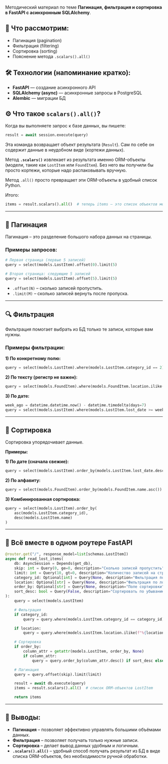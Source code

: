Методический материал по теме **Пагинация, фильтрация и сортировка в FastAPI с асинхронным SQLAlchemy**.

## 📖 Что рассмотрим:
- Пагинация (pagination)
- Фильтрация (filtering)
- Сортировка (sorting)
- Пояснение метода `.scalars().all()`

## 🛠 Технологии (напоминание кратко):
- **FastAPI** — создание асинхронного API
- **SQLAlchemy (async)** — асинхронные запросы в PostgreSQL
- **Alembic** — миграции БД

## ⚙️ Что такое `scalars().all()`?
Когда вы выполняете запрос к базе данных, вы пишете:

```python
result = await session.execute(query)
```

Эта команда возвращает объект результата (`Result`). Сам по себе он содержит данные в неудобном виде (кортежи данных).

Метод **`.scalars()`** извлекает из результата именно ORM-объекты (модели, такие как `LostItem` или `FoundItem`). Без него вы получили бы просто кортежи, которые надо распаковывать вручную.

Метод `.all()` просто превращает эти ORM-объекты в удобный список Python.

Итого:
```python
items = result.scalars().all()  # теперь items – это список объектов модели
```

---

## 📑 Пагинация
Пагинация – это разделение большого набора данных на страницы.

### Примеры запросов:

```python
# Первая страница (первые 5 записей)
query = select(models.LostItem).offset(0).limit(5)

# Вторая страница: следующие 5 записей
query = select(models.LostItem).offset(5).limit(5)
```

- `.offset(N)` – сколько записей пропустить.
- `.limit(M)` – сколько записей вернуть после пропуска.

---

## 🔍 Фильтрация
Фильтрация помогает выбрать из БД только те записи, которые вам нужны.

### Примеры фильтрации:

**1) По конкретному полю:**
```python
query = select(models.LostItem).where(models.LostItem.category_id == 2)
```

**2) По тексту (регистр не важен):**
```python
query = select(models.FoundItem).where(models.FoundItem.location.ilike("%СПб%"))
```

**3) По дате:**
```python
week_ago = datetime.datetime.now() - datetime.timedelta(days=7)
query = select(models.LostItem).where(models.LostItem.lost_date >= week_ago)
```

---

## 🔄 Сортировка
Сортировка упорядочивает данные.

**Примеры:**

**1) По дате (сначала свежие):**
```python
query = select(models.LostItem).order_by(models.LostItem.lost_date.desc())
```

**2) По алфавиту:**
```python
query = select(models.FoundItem).order_by(models.FoundItem.name.asc())
```

**3) Комбинированная сортировка:**
```python
query = select(models.LostItem).order_by(
    asc(models.LostItem.category_id),
    desc(models.LostItem.name)
)
```

---

## 🚀 Всё вместе в одном роутере FastAPI

```python
@router.get("/", response_model=list[schemas.LostItem])
async def read_lost_items(
    db: AsyncSession = Depends(get_db),
    skip: int = Query(0, ge=0, description="Сколько записей пропустить"),
    limit: int = Query(10, gt=0, description="Количество записей на странице"),
    category_id: Optional[int] = Query(None, description="Фильтрация по категории"),
    location: Optional[str] = Query(None, description="Фильтрация по локации (фрагмент)"),
    order_by: Optional[str] = Query(None, description="Поле сортировки"),
    sort_desc: bool = Query(False, description="Сортировать по убыванию")
):
    query = select(models.LostItem)

    # Фильтрация
    if category_id:
        query = query.where(models.LostItem.category_id == category_id)

    if location:
        query = query.where(models.LostItem.location.ilike(f"%{location}%"))

    # Сортировка
    if order_by:
        column_attr = getattr(models.LostItem, order_by, None)
        if column_attr:
            query = query.order_by(column_attr.desc() if sort_desc else column_attr.asc())

    # Пагинация
    query = query.offset(skip).limit(limit)

    result = await db.execute(query)
    items = result.scalars().all()  # список ORM-объектов LostItem

    return items
```

---

## 🎯 Выводы:
- **Пагинация** – позволяет эффективно управлять большими объёмами данных.
- **Фильтрация** – позволяет получать только нужные записи.
- **Сортировка** – делает вывод данных удобным и логичным.
- **`.scalars().all()`** – удобный способ получать результат из БД в виде списка ORM-объектов, без необходимости ручной обработки.
